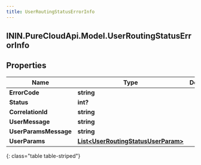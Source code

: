 ```yaml
---
title: UserRoutingStatusErrorInfo
---
```

## ININ.PureCloudApi.Model.UserRoutingStatusErrorInfo

## Properties

|Name | Type | Description | Notes|
|------------ | ------------- | ------------- | -------------|
| **ErrorCode** | **string** |  | [optional] |
| **Status** | **int?** |  | [optional] |
| **CorrelationId** | **string** |  | [optional] |
| **UserMessage** | **string** |  | [optional] |
| **UserParamsMessage** | **string** |  | [optional] |
| **UserParams** | [**List&lt;UserRoutingStatusUserParam&gt;**](UserRoutingStatusUserParam.html) |  | [optional] |
{: class="table table-striped"}


